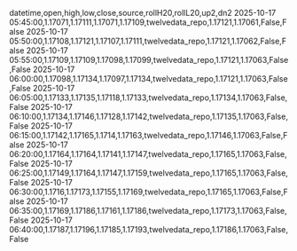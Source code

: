 datetime,open,high,low,close,source,rollH20,rollL20,up2,dn2
2025-10-17 05:45:00,1.17071,1.17111,1.17071,1.17109,twelvedata_repo,1.17121,1.17061,False,False
2025-10-17 05:50:00,1.17108,1.17121,1.17107,1.17111,twelvedata_repo,1.17121,1.17062,False,False
2025-10-17 05:55:00,1.17109,1.17109,1.17098,1.17099,twelvedata_repo,1.17121,1.17063,False,False
2025-10-17 06:00:00,1.17098,1.17134,1.17097,1.17134,twelvedata_repo,1.17121,1.17063,False,False
2025-10-17 06:05:00,1.17133,1.17135,1.17118,1.17133,twelvedata_repo,1.17134,1.17063,False,False
2025-10-17 06:10:00,1.17134,1.17146,1.17128,1.17142,twelvedata_repo,1.17135,1.17063,False,False
2025-10-17 06:15:00,1.17142,1.17165,1.1714,1.17163,twelvedata_repo,1.17146,1.17063,False,False
2025-10-17 06:20:00,1.17164,1.17164,1.17141,1.17147,twelvedata_repo,1.17165,1.17063,False,False
2025-10-17 06:25:00,1.17149,1.17164,1.17147,1.17159,twelvedata_repo,1.17165,1.17063,False,False
2025-10-17 06:30:00,1.1716,1.17173,1.17155,1.17169,twelvedata_repo,1.17165,1.17063,False,False
2025-10-17 06:35:00,1.17169,1.17186,1.17161,1.17186,twelvedata_repo,1.17173,1.17063,False,False
2025-10-17 06:40:00,1.17187,1.17196,1.17185,1.17193,twelvedata_repo,1.17186,1.17063,False,False
